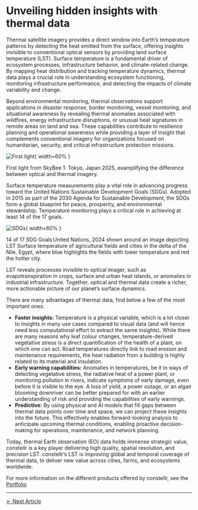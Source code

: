 # **Unveiling hidden insights with thermal data**

Thermal satellite imagery provides a direct window into Earth’s temperature patterns by detecting the heat emitted from the surface, offering insights invisible to conventional optical sensors by providing land surface temperature (LST). Surface temperature is a fundamental driver of ecosystem processes, infrastructure behavior, and climate-related change. By mapping heat distribution and tracking temperature dynamics, thermal data plays a crucial role in understanding ecosystem functioning, monitoring infrastructure performance, and detecting the impacts of climate variability and change. 

Beyond environmental monitoring, thermal observations support applications in disaster response, border monitoring, vessel monitoring, and situational awareness by revealing thermal anomalies associated with wildfires, energy infrastructure disruptions, or unusual heat signatures in remote areas on land and sea. These capabilities contribute to resilience planning and operational awareness while providing a layer of insight that complements conventional imagery for organizations focused on humanitarian, security, and critical infrastructure protection missions. 

![First light](https://public-data-213979744349.s3.eu-central-1.amazonaws.com/Explorer-lab/First_Light_SB1_Tokyo.png){ width=60% }
<figcaption>First light from SkyBee 1: Tokyo, Japan 2025, examplifying the difference between optical and thermal imagery.</figcaption>

Surface temperature measurements play a vital role in advancing progress toward the United Nations Sustainable Development Goals (SDGs). Adopted in 2015 as part of the 2030 Agenda for Sustainable Development, the SDGs form a global blueprint for peace, prosperity, and environmental stewardship. Temperature monitoring plays a critical role in achieving at least 14 of the 17 goals.

![SDGs](https://public-data-213979744349.s3.eu-central-1.amazonaws.com/Explorer-lab/SDG_Image.png){ width=60% }
<figcaption>14 of 17 SDG Goals United Nations, 2024 shown around an image depicting LST Surface temperature of agricultural fields and cities in the delta of the Nile, Egypt, where blue highlights the fields with lower temperature and red the hotter city.</figcaption>

LST reveals processes invisible to optical imager, such as evapotranspiration in crops, surface and urban heat islands, or anomalies in industrial infrastructure. Together, optical and thermal data create a richer, more actionable picture of our planet’s surface dynamics. 

There are many advantages of thermal data, find below a few of the most important ones:  

- **Faster insights:** Temperature is a physical variable, which is a lot closer to insights in many use cases compared to visual data (and will hence need less computational effort to extract the same insights). While there are many reasons why leaf colour changes, temperature-derived vegetative stress is a direct quantification of the health of a plant, on which one can act. Road temperatures directly link to road erosion and maintenance requirements, the heat radiation from a building is highly related to its material and insulation.
- **Early warning capabilities:** Anomalies in temperatures, be it in ways of detecting vegetative stress, the radiative heat of a power plant, or monitoring pollution in rivers, indicate symptoms of early damage, even before it is visible to the eye. A loss of yield, a power outage, or an algae blooming downriver can be better prepared for with an earlier understanding of risk and providing the capabilities of early warnings.   
- **Predictive:** By using physical and AI models that fill gaps between thermal data points over time and space, we can project these insights into the future. This effectively enables forward-looking analysis to anticipate upcoming thermal conditions, enabling proactive decision-making for operations, maintenance, and network planning.  

Today, thermal Earth observation (EO) data holds immense strategic value, constellr is a key player delivering high quality, spatial resolution, and precision LST. constellr’s LST is improving global and temporal coverage of thermal data, to deliver new value across cities, farms, and ecosystems worldwide.

For more information on the different products offered by constellr, see the [Portfolio](https://constellr.github.io/product-lst/portfolio)


---

<div class="article-nav">
  <a class="next" href="https://constellr.github.io/product-lst/EL-LST-definition">← Next Article</a>
</div>

